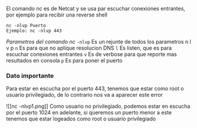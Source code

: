 El comando nc es de Netcat y se usa par escuchar conexiones entrantes, por ejemplo para recibir una reverse shell
```shell
nc -nlvp Puerto
Ejemplo: nc -nlvp 443
```
*Parametros del comando nc*
`-nlvp` Es un rejunte de todos los parametros n l v p
	`n` Es para que no aplique resolucion DNS
	`l` Es listen, que es para escuchar conexiones entrantes
	`v` Es de verbose para que reporte mas resultados en consola
	`p` Es para poner el puerto

### Dato importante
Para estar en escucha por el puerto 443, tenemos que estar como root o usuario privilegiado, de lo contrario nos va a aparecer este error

![[nc -nlvp1.png]]
Como usuario no privilegiado, podemos estar en escucha por el puerto 1024 en adelante, si queremos un puerto menor a este tenemos que estar logeados como root o usuario privilegiado